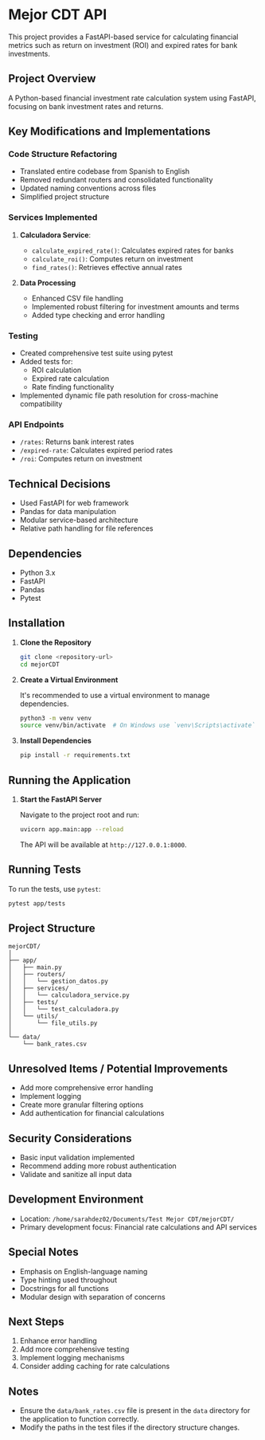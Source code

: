 # Mejor CDT API

This project provides a FastAPI-based service for calculating financial metrics such as return on investment (ROI) and expired rates for bank investments.

## Project Overview
A Python-based financial investment rate calculation system using FastAPI, focusing on bank investment rates and returns.

## Key Modifications and Implementations

### Code Structure Refactoring
- Translated entire codebase from Spanish to English
- Removed redundant routers and consolidated functionality
- Updated naming conventions across files
- Simplified project structure

### Services Implemented
1. **Calculadora Service**:
   - `calculate_expired_rate()`: Calculates expired rates for banks
   - `calculate_roi()`: Computes return on investment
   - `find_rates()`: Retrieves effective annual rates

2. **Data Processing**
   - Enhanced CSV file handling
   - Implemented robust filtering for investment amounts and terms
   - Added type checking and error handling

### Testing
- Created comprehensive test suite using pytest
- Added tests for:
  - ROI calculation
  - Expired rate calculation
  - Rate finding functionality
- Implemented dynamic file path resolution for cross-machine compatibility

### API Endpoints
- `/rates`: Returns bank interest rates
- `/expired-rate`: Calculates expired period rates
- `/roi`: Computes return on investment

## Technical Decisions
- Used FastAPI for web framework
- Pandas for data manipulation
- Modular service-based architecture
- Relative path handling for file references

## Dependencies
- Python 3.x
- FastAPI
- Pandas
- Pytest

## Installation

1. **Clone the Repository**

   ```bash
   git clone <repository-url>
   cd mejorCDT
   ```

2. **Create a Virtual Environment**

   It's recommended to use a virtual environment to manage dependencies.

   ```bash
   python3 -m venv venv
   source venv/bin/activate  # On Windows use `venv\Scripts\activate`
   ```

3. **Install Dependencies**

   ```bash
   pip install -r requirements.txt
   ```

## Running the Application

1. **Start the FastAPI Server**

   Navigate to the project root and run:

   ```bash
   uvicorn app.main:app --reload
   ```

   The API will be available at `http://127.0.0.1:8000`.

## Running Tests

To run the tests, use `pytest`:

```bash
pytest app/tests
```

## Project Structure
```
mejorCDT/
│
├── app/
│   ├── main.py
│   ├── routers/
│   │   └── gestion_datos.py
│   ├── services/
│   │   └── calculadora_service.py
│   ├── tests/
│   │   └── test_calculadora.py
│   └── utils/
│       └── file_utils.py
│
└── data/
    └── bank_rates.csv
```

## Unresolved Items / Potential Improvements
- Add more comprehensive error handling
- Implement logging
- Create more granular filtering options
- Add authentication for financial calculations

## Security Considerations
- Basic input validation implemented
- Recommend adding more robust authentication
- Validate and sanitize all input data

## Development Environment
- Location: `/home/sarahdez02/Documents/Test Mejor CDT/mejorCDT/`
- Primary development focus: Financial rate calculations and API services

## Special Notes
- Emphasis on English-language naming
- Type hinting used throughout
- Docstrings for all functions
- Modular design with separation of concerns

## Next Steps
1. Enhance error handling
2. Add more comprehensive testing
3. Implement logging mechanisms
4. Consider adding caching for rate calculations

## Notes
- Ensure the `data/bank_rates.csv` file is present in the `data` directory for the application to function correctly.
- Modify the paths in the test files if the directory structure changes.
